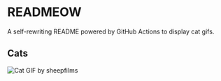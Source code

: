 # READMEOW

A self-rewriting README powered by GitHub Actions to display cat gifs.

## Cats

![Cat GIF by sheepfilms](https://media4.giphy.com/media/zZMTVkTeEfeEg/200.gif?cid=9acd02daqur7862d93zssv5lpx15didwq5ba0nnalr4ip57o&ep=v1_gifs_search&rid=200.gif&ct=g)
